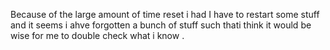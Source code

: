 Because of the large amount of time reset i had
I have to restart some stuff and it seems i ahve forgotten a bunch of stuff such
thati think it would be wise for me to double check what i know .
